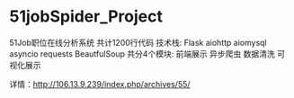 # 51jobSpider_Project
51Job职位在线分析系统
共计1200行代码
技术栈:
     Flask
     aiohttp
     aiomysql
     asyncio
     requests
     BeautfulSoup
共分4个模块:
     前端展示
     异步爬虫
     数据清洗
     可视化展示
     
 详情：http://106.13.9.239/index.php/archives/55/
